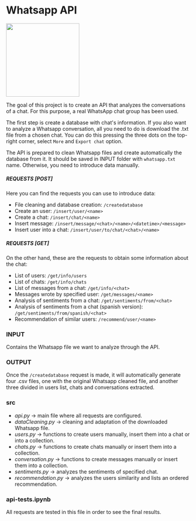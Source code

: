 # Whatsapp API

<p align="left">
    <img src="https://raw.githubusercontent.com/Shurlena/Project.4-Whatsapp-API/master/images/Whatsapplogo.png" width="200">
</p>

The goal of this project is to create an API that analyzes the conversations of a chat. For this purpose, a real WhatsApp chat group has been used.

The first step is create a database with chat's information. If you also want to analyze a Whatsapp conversation, all you need to do is download the .txt file from a chosen chat. You can do this pressing the three dots on the top-right corner, select `More` and `Export chat` option.

The API is prepared to clean Whatsapp files and create automatically the database from it. It should be saved in INPUT folder with `whatsapp.txt` name. Otherwise, you need to introduce data manually.

##### REQUESTS [POST]

Here you can find the requests you can use to introduce data:

- File cleaning and database creation: `/createdatabase`
- Create an user: `/insert/user/<name>`
- Create a chat: `/insert/chat/<name>`
- Insert message: `/insert/message/<chat>/<name>/<datetime>/<message>`
- Insert user into a chat: `/insert/user/to/chat/<chat>/<name>`

##### REQUESTS [GET]

On the other hand, these are the requests to obtain some information about the chat:

- List of users: `/get/info/users`
- List of chats: `/get/info/chats`
- List of messages from a chat: `/get/info/<chat>`
- Messages wrote by specified user: `/get/messages/<name>`
- Analysis of sentiments from a chat: `/get/sentiments/from/<chat>`
- Analysis of sentiments from a chat (spanish version): `/get/sentiments/from/spanish/<chat>`
- Recommendation of similar users: `/recommend/user/<name>`

### INPUT

Contains the Whatsapp file we want to analyze through the API.

### OUTPUT

Once the `/createdatabase` request is made, it will automatically generate four .csv files, one with the original Whatsapp cleaned file, and another three divided in users list, chats and conversations extracted.

### src

* *api.py* -> main file where all requests are configured.
* *dataCleaning.py* -> cleaning and adaptation of the downloaded Whatsapp file.
* *users.py* -> functions to create users manually, insert them into a chat or into a collection.
* *chats.py* -> functions to create chats manually or insert them into a collection.
* *conversation.py* -> functions to create messages manually or insert them into a collection.
* *sentiments.py* -> analyzes the sentiments of specified chat.
* *recommendation.py* -> analyzes the users similarity and lists an ordered recommendation.

### api-tests.ipynb

All requests are tested in this file in order to see the final results.